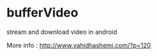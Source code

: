 bufferVideo
===========

stream and download video in android

More info : http://www.vahidhashemi.com/?p=120
